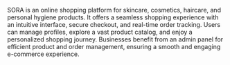 SORA is an online shopping platform for skincare, cosmetics, haircare, and personal hygiene products.
 It offers a seamless shopping experience with an intuitive interface, secure checkout, and real-time order tracking. Users
 can manage profiles, explore a vast product catalog, and enjoy a personalized shopping journey.
 Businesses benefit from an admin panel for efficient product and order management, ensuring a smooth and engaging
 e-commerce experience.
